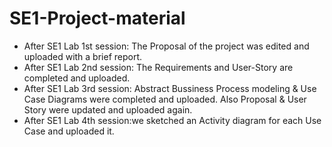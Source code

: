 # SE1-Project-material
* After SE1 Lab 1st session: The Proposal of the project was edited and uploaded with a brief report.  
* After SE1 Lab 2nd session: The Requirements and User-Story are completed and uploaded.
* After SE1 Lab 3rd session: Abstract Bussiness Process modeling & Use Case Diagrams were completed and uploaded. Also Proposal & User Story were updated and uploaded again.
* After SE1 Lab 4th session:we sketched an Activity diagram for each Use Case and uploaded it.
